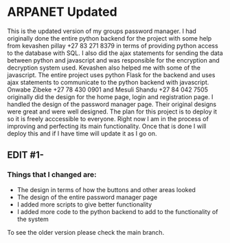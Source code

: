 # ARPANET Updated
This is the updated version of my groups password manager. I had originally done the entire python backend for the project
with some help from kevashen pillay +27 83 271 8379 in terms of providing python access to the database with SQL. I also did the ajax statements for sending
the data between python and javascript and was responsible for the encryption and decryption system used. Kevashen also helped me with some of the javascript.
The entire project uses python Flask for the backend and uses ajax statements to communicate to the python backend with javascript. Onwabe Zibeke +27 78 430 0901 
and Mesuli Shandu +27 84 042 7505 originally did the design for the home page, login and registration page. I handled the design of the password manager page. Their original designs were great and were well designed. The plan for this project is to deploy it so it is freely acccessible to everyone. Right now I am in the process of 
improving and perfecting its main functionality. Once that is done I will deploy this and if I have time will update it as I go on.

## EDIT #1-
### Things that I changed are: 
* The design in terms of how the buttons and other areas looked
* The design of the entire password manager page
* I added more scripts to give better functionality 
* I added more code to the python backend to add to the functionality of the system

To see the older version please check the main branch.
